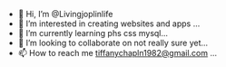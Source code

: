 - 👋 Hi, I’m @Livingjoplinlife
- 👀 I’m interested in creating websites and apps ...
- 🌱 I’m currently learning phs css mysql...
- 💞️ I’m looking to collaborate on not really sure yet...
- 📫 How to reach me tiffanychapln1982@gmail.com ...

<!---
Livingjoplinlife/Livingjoplinlife is a ✨ special ✨ repository because its `README.md` (this file) appears on your GitHub profile.
You can click the Preview link to take a look at your changes.
--->
